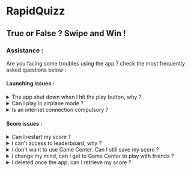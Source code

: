 # RapidQuizz

## **True or False ? Swipe and Win !**

### Assistance :

Are you facing some troubles using the app ? check the most frequently asked questions below : 
<br />

#### Launching issues :

<details>
  <summary>The app shut down when I hit the play button, why ?</summary>
  <br />
  
  ```
  This game is actually not playable if you are connected to internet.
  Be sure to have a functionally internet connection to run the game.
  ```
  
</details>

<details>
  <summary>Can I play in airplane mode ?</summary>
  <br />
  
  ```
  This game is actually not playable if you are in airplane mode.
  An internet connection is required to play the game.
  ```
  
</details>

<details>
  <summary>Is an internet connection compulsory ?</summary>
  <br />
  
  ```
  Yes, an internet connection is required to play the game.
  ```
  
</details>

#### Score issues :

<details>
  <summary>Can I restart my score ?</summary>
  <br />
  
  ```
  No, there are no possiblities to restart or clear your score.
  ```
  
</details>

<details>
  <summary>I can't access to leaderboard, why ?</summary>
  <br />
  
  ```
  To enjoy the leaderboard and achievements, be sure to enable Game Center.
  ```
  
</details>

<details>
  <summary>I don't want to use Game Center. Can I still save my score ?</summary>
  <br />
  
  ```
  Yes, don't worry your score is saved. But your friends won't be able to see it.
  ```
  
</details>

<details>
  <summary>I change my mind, can I get to Game Center to play with friends ?</summary>
  <br />
  
  ```
  Absolutly. Your score will be automatically uploaded to the leaderboard if you turn on Game Center.
  ```
  
</details>

<details>
  <summary>I deleted once the app, can I retrieve my score ?</summary>
  <br />
  
  ```
  If you never turned on Game Center the score will be lose forever. Otherwise just run the app with Game Center on and you'll get back your score.
  ```
  
</details>

